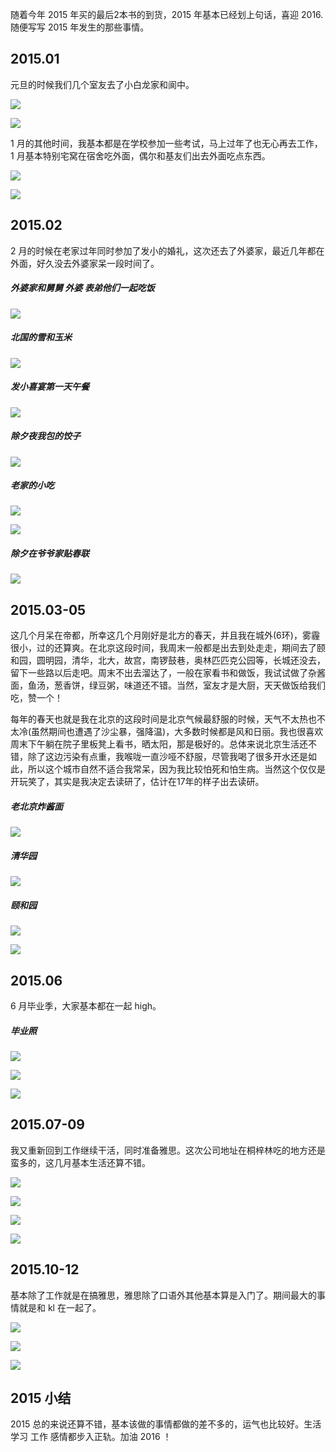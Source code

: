 随着今年 2015 年买的最后2本书的到货，2015 年基本已经划上句话，喜迎 2016.随便写写 2015 年发生的那些事情。

## 2015.01

元旦的时候我们几个室友去了小白龙家和阆中。

![](https://lh3.googleusercontent.com/kFDgi6PUS_y6aMuz6SjdI97HKBkmQGDFeMc1Bk8S_zX9Un8qNlCcjtYWoamt-psbsTTkmegjQ4HTrdKQgqzwEFDaNpbSFDty4Uwkm7uPPtwWZoEq08rpYBqM9eESovOSTd4PlASTeM7WPBqefgx8btRCy4C64USg7l-daqfUpuoK64YrGwUUJACEQK1q8GxsczWIk9tzcC8smOZcL5GGv6X85A5w6nPt_4305Qt2V6uP6Ix13TavHfIJBvNKf81xNoXdSAKjr0NgJjPe9X25ebJTqWcIlDZxd-U7NcSzBCpyaL81iv0RCdlVAYhajrq3cY1UbGhAl6UT9YwDeIpDpbwcXANwK1lw4FhfzQfmTKuVgm618jdAy91U2NwGoq5sh-jpS8we1r7kWdNZH_udL5B_Z7TIq5xMvn4ySEfWe16CA9e_zGgfL65k-9L7aZpdlCunxF9J5OODEEQsTtJkiFDf2h8aSJJItkRFpJgvVP1JvjDOWToKP_UHX7NX36BM3sY6GutelfeY4yRbDmvENc2v9haxyEP1alLQ7qk6B0SdKjk6B8SEOKHKI4yJihLPYegj=s673-no)


![](https://lh3.googleusercontent.com/8LvULhyfZdODuZS4JYdl3qTdKv_UhsyXu0BTcVEhNxS9xB9pSSpFauGlmbhhHl4hZlUiy9ZuiAI_beMwchtT2GRxVna6QrzIJj6gsa3r8FS54x6IhZuInhY-1vZQEz_SyxtYppFs_nLM_TXaWf7QpfXxNMhGf7SMP9i8VCKhGnK-ZYtE0wqsqln33KFTMZ5QFZ5iRq_ksgyGoLW4X69jMpepfBDB-gqzq_E_KmRM_vIMZ1Y8HkLdJgunqEA49wZPpA4QTc5jmMRuccPAw4bTv1ldxbh3b0icokP358peYNH1dWbxWWCS6Hciq90JXMzew6DQsDK55qRkdqUDT1e6j9em8I8yarHUtNmDbfpiSNX4HdNblqp6byXBmLk-wtyQb2z5mGMrkUvCLqQFbkf09g4g-Oe2CzZpM3IP0n4H4HPkXrEpkUEhdyebTUIfnjRxQDDX2ajQC0El3db-06DCe6VynC_Mr-D2N5IihDTp9r7BmdaF6htVBy7e6nRJD87wdfNdsYGDGd8XsEMIZU8LQEcih3wWHaFLLyyTZIJuwwr1pyrILVX39Azq_wfrU47MeCeU=w897-h673-no)


1 月的其他时间，我基本都是在学校参加一些考试，马上过年了也无心再去工作，1 月基本特别宅窝在宿舍吃外面，偶尔和基友们出去外面吃点东西。

![](https://lh3.googleusercontent.com/4OuCmCXQItV_Oy0U_IpGbRtl4C7dkPntCz89x44hDeyXFYLRdhxGydVP8BtxS6Bvj-2H4eK6_w0gSwr1T1YXjPztADFv2N-VMPjDmBquiOJZopedyr25jLSHYy-qn2rPRLGUDQosVJEoP4iZq3py7nwcEtl7rjxC_9PVgHoJKjrOeaxbkyujKUKGFnfYNMdCIEp_QW3Zr9f80e2G36ZH55CIt1wjU8pfwL1fKbgSDeSIVo0IrDSwPEYcAZdUylecyaiOcGHYaropIa1c9XIQFHpnEa4OfolLeh-ZAqtOSJ0HB-ExouI4rKcDQExrNG4sy-Mac0bLVFF1h0pqtbltdNAp9rywHp67yifHe-BorfkVFf5W4xKIBB_-Ffgve-L_VdLtUCX2eNE_ZfI2P1JlBI7MgJ8RykZIlVbZmyw3MVujzBF5BiIWJBhWj46dC7nf-BfIV4DMVa6CF7jCqmN2kUULjevOKLzoRIQlXjV0mWrKx4zhmYEA_oiix1vXNRvDSKwgYfMPerLty2rSgwYNaygrkv-nIja0iXnXcwZ2hXKRMF-3nZu6xTzhqGW_HWmrOXlz=w504-h672-no)

![](https://lh3.googleusercontent.com/ixH9MWtLLUh1NGvT9_KK7wVmV1sTcVWtV3y6A4jIaLHhiwd9FFSuKsBa4RSAzMLCnQ0RnNx8l23E-RgxGQ68i4FZqp96Rr-NS1rpHGcjZJiA9iRsCUVO99AM8ZcQ48pM82W5sIgqMHIKKhRxM_Dru5kPP4MdiTFhHDddLwu5yeour9wFqsyFlWk4NScDuSrfjzOmMs0566o5MjBUDmV-2-L7DVuqIpJqcZNCjJGylkDb9fg6Gbi7p7qWXNzC04K0sV2ZuYYUPxTwym4P2Up0s5hNT7gyGYeUwsmLLsDL1D6PBGpufM7_e85_ouymBkkOpT8FnVTl9o4wlMdfkQxhh4iQWsBxKo9BFraRmUnlceovTfyWE9Uneo04lLw4QEYJXwGSyo-rbVI3G4eDMDOB69QrC7IQY29QOseelf6R96bdeC1AF5TGGyXMGSUskOtV2BCnwfQICMBc2WpJsSu5REhWngqcssP6FCK3jP8jKC0c5_ydk5J5EeUcsKyAcLRr5gqAKYjiPEgZxfL1Vct117Wu__WbOxiRxBrgzEJA-xj0noWLEXXJC2bfRN3An2HCDsOK=w504-h672-no)


## 2015.02

2 月的时候在老家过年同时参加了发小的婚礼，这次还去了外婆家，最近几年都在外面，好久没去外婆家呆一段时间了。

##### 外婆家和舅舅 外婆 表弟他们一起吃饭
![](https://lh3.googleusercontent.com/nsGasuZZyrWZnaAFO9cLPvas7F4FzPXbAeGkBwg5YSqviK2z2L1sGlZCs0G_psEjVtYKg2Lk9bDDE1h8FaOdcbsVuSNVucnkciJoHKFv2mRVPPLlvEiiBml7UZ0v5bwOUXg0pUMNd_HBZlgeDWe1vXg-JuUm28FcCrlsuydn-iJand7sFgEUnP3xGudSvlbTqTygrjjTd5GMT6jL1xgAgCThZOGScVV1BjRPp3lYQSV_e2iWkO4yJTOdPi0FTmfe_ystqKandndHIN-aWCoOKt5TzlyVy26IQy4VBCFEkyr9mhSX0m6_4RPfmzczzkoW9sVnFXTHY_a-_CL2KTVbHqwzKBq4PKUNcYp2If71pM0EKCtfRVml1OmP-uBfzmdA7qZxPQvTZoEK8D4-acub67ZMq7udP1I1jtHJvp98Dt7cQjn2BgcBuEbJMq-28ybwajAxKMUEBbDB0T7cEydL4pocbLOSkHmXvPl9OyyePGHnDZma3p4Ra0fnkbzPnQ4JnirwQtCnMWrrnbElQmzuVmUI-clCvng1_7mnOjnpw1f4YjBwB6jr6qH64FAAwabdv1Hw=w504-h672-no)


##### 北国的雪和玉米
![](https://lh3.googleusercontent.com/D6bEoeBHyC4_c4Fu5eEj59SL49GCH4EkLf21tQq2JAQW_hAwxgrm6iWbHose4z0wlJqAVpZ_Va7jN5YSfSvXdDD3UodsFk0lpV-tA3dKWMLadU9Xw6fqtJZAwzDS3mTHytBSEzdOv2BJfbWYMPalMJKYOeC626deH7YMsZ7gHcDO1tXHF027H_j1GbE_KQ5tUg1PRdApOptr51bnjwAoKrDzz57BhQFsxFcxS8q0LUxsH8y4MXhfBitn65_7kOB0xeqZve0ILHgd7GNvaHruryF4FhkxAxhoKa3L-1mWenq9aA8v_HMVPRK4b2PwzioUC11JwDZgleOvSj_p0obP5KhBBto-ui38BmbNMOHHOGOSjeor3m3RQ_--mEWEvQ8J_Pg3q8EsCAHMDBlEQb_LWvbv-i8W28yyr2UQZ1jv02aenB3VfRSiPjMscY2ElYrLmmwrvFZ6zaPnjCkuUC75vF336kydWG-PJtcli4Zq4ueNXUjkeIH8glqb1Hub17FBXfFmOeEcPRvfMPDPMnnJ7eL4IM2C_vxcNRLFBA4ZS5YNZOzCdXvKHhZUJTtxRsz7Zkae=w897-h673-no)

##### 发小喜宴第一天午餐
![](https://lh3.googleusercontent.com/yRHipPazAuQmV5o_geQE7C2CnbbKprAsqP9nx6wp26GqqPLbNIqoHSQeqs2C22qleRb3bMY0hwn9feNgaTqWSM3h0jNYn_vCzkjze5jPHOKCwj4ctQnasXCOfsxr-F06Lbm62Ad2y063cQ0kmpKgcTh-po-VgBJ3nkKDOsF-nsbA-qP6XbMmDuXBpoPBUU_foUtSGtAtvL-xovSUlxkDpjp8cmfBeJXNBmvLuylPzAzbynIr0syCklwbCU20iZUkMTgg12X8R54QfmpeAgDN3ZwLzbgikBARfn9SMSegxUpOwc-uhwg-orSo_7McBwSfycg-6DFQSdkMgcgLgP63Vm0IMkkGN3D9ZymsDdj-EgP68p23Xri59opKYDDfA4YfdwT2wAwfymZtDqly7kMK4i_SjiN68hol_un1vVDKdWK-ldHEBqVKPtMSxDlqeKwGUJJtrOBsct2M_JS3BoDs0BsR-Dfv7cBMoqD7-fMIbUNQzsHorOLfoxEcqRP5kzMAIbmx_9Bq1Z3eWXKwvnO5aKE_W4xhDC1Xl9stLFewmCpM5kq2LMHDlgAJoz_OAXKtXkQ7=w897-h673-no)

##### 除夕夜我包的饺子
![](https://lh3.googleusercontent.com/Hr9MyDr9swh0duxBwFT3oBCmy5cLCP_ETla3uS2SEbhI7Xo5PS3RqY9Y1mGp_OsmhVTkE30IdBGZkdgqar07PGXpdVM1-54w39PiAWOc92sUvR4qJKx5Y0x4XmdOz-6FTb1YUnLi-vrIOhDhxiHwr2jZuEz-2VH4LS3xPneAVvh4gq4gSEnPqmw6pgFpmWmedpodqW_hiNGoGXLI08oWAXfXwxFkObphgCraIKBRw8n6yfE8XB55UbU-a1HOsopFS2OmnFgVvVxEtBBlCRVeFnDB5_7nfvQtTyqx3hFBHQXZ13rLpM__uwUd5DgN9sfnwpC6iW4Pf_XvuySQF5zW3UE_AHU06y6KJAZMh49jmdvWvMpywPH-5DOl3Hh7x_9DXOyaOvhsVOFGWi46K4Jog5Xb0mn0CBAGt5qqoRpQAQbQlaK1Qg8w3eCRAt8HorL8VrjyYhzPQA0czcRdY3sKFPDmCnC0Rru79ns5Unfje1xMeXQtvc8nizl5RJcePp6HGOJEw_JwlwUaPaBAGc7r_4FqyGE4OjG_Fk45JZ_TQL1JgNAub53J_58eTfOvtigQgusb=w504-h672-no)

##### 老家的小吃
![](https://lh3.googleusercontent.com/2JCN57yGEeIx3S0p9MNmFKZ4he8aZUZB2kgFgwZCDudnZlSv_rfPeigyn3Xn6xSRAdlfjVFgNk8uYe85FMpFzqkth43ki03pL8azhP3wbdopjP5nxFscXcSpkN_iQ4eawKroVlklTGdLxySFeKKyfGMR47a7DlPrrWh3lxpAaZInvBlONQJ3cdgubEyGk55LFty_TpEEVnd3FhPu6smpAc47igvPzED6TEsl7EzI1WDAz9FwagjduMPEWlWs2gvCR3MDgs5F5WvnTdF8jjKCA5m2vI3833naUvuwSiJx_-avtLdfhLIhBdGMxrcFoegcCz2udFaGIiS0IRSgJk4Tiuv6upzPZHvkFIReFQWKnpHUFFoCuwfu7xs5W9-OngvJDC6JdzLHOZBNIikDz4aB1XHGP7KJKccO7-G77jfTtKMPy6oCOuF2kT8LGGAQc9JtoW8EWX5e5PRJIpqISenmibMcu2zdBpp7iuZLj7SZYR9dI_mxk8NRWqIjHrIxx-BA8-ZE1BgHeTyNLfneOTJ71v3tV4GcphHFSfLl4zBuJ6qNbftYXrvLRqUL7ADiJHY1_h2O=w504-h672-no)

![](https://lh3.googleusercontent.com/5jtACzf-D4iPw6cxTkxQJkBY8pkTyZ14Kz9uS_U1YnClqkYsNPtj_KhqLt9oDbwfJXpX93beV9Y2fFj80JO2hkV5VFJk1fEXK0Ap2U9AgZdvOuUsn4nqWmBxhx_9EeZ_uoJEg_io3_5MDDBrxBc04FlOZMi2SPTDxGKQscIXM8SZqMUtSoKKCSybi7odObX9Y36B_XAV8Pq93iBEln2FncjLS3GzdPduAbxGqzVXrhaZKyZ61qg-ozOHGKbPooojf17V0GymBekwfWnEb8X056Il0t_UukfXDk53K6vYV_2obzrqWO8YblxGm8PIrd1-SN2ZTm6wsvzfkq78PFrwfsITYouh2BUDWBRlRp41nb824Fp3XK3VhRxUuc8xTJ2YEOFR__jmAhaOFKZXiMdADlWuztBnhUNpRmkkMyotalGbcp00XBxv2BuK0IJwNCNE8UmbnEmxJ2hpvz0npEWCmTMOxOf295o4PnRn1WYFCrd4rVgL2IzZZuB1rmH3dqBoN8Kmsr7yJpi_ceMwDKZyOMhoYhr1lwC962kfSOIfyoOt4BPB28fVFg0BO2GOOebKCu2z=w504-h672-no)

##### 除夕在爷爷家贴春联
![](https://lh3.googleusercontent.com/8bo7dMBoZ3B-9AS03-EdFNuhEEF5DiBWv6hZqG_a2nEDkcxwVBng4ETRHXyG5yOXAL7XRgr-LOHQ4mDgCnHxGkLE1Wz0tp_LTbgbokxc_ZPPYsMSTrnsEyuSkv4k55AkSmA-tglWlbuQX2Xgx4h-EONkOiHcpxBYpPb5_B-FGt0-FK2rqp66DPzkxycntVKhheByk0C2pGPEUfo3ZUHdfgYemyfQXP82o-ng6eSPwR7Ccr0efWBkVHNRIhBxNaT6OByv6XFt4mQfzS0teKebT5PmzpFFpTmoAdEXujl3oLbfkYxH9ZaovoreMusMRMgmaD3pTuojlS01WaMNkza0mouwcMJo1B5RL5Hd5tIU45zoCyGvVvsc2SwatifWU4yKszdv2wJ5YZd0iFYdxMOB-CMhqyAHST61AmJ_IZTw8fn_6ABY0Nly2uwMGrcziAH6N-cGsG3TF6YQiLP6XMkroY4FvMHHr54bzIgYYGt8T6WVi1TZEe7oI6dguzzv3wt3aXJ_Ef_IUebbGQHr8Enme6gnI7py3GpBrqq1e-WcSWFIMsELbEv4CraRZTYh3ZML5xXJ=w897-h673-no)

## 2015.03-05

这几个月呆在帝都，所幸这几个月刚好是北方的春天，并且我在城外(6环)，雾霾很小，过的还算爽。在北京这段时间，我周末一般都是出去到处走走，期间去了颐和园，圆明园，清华，北大，故宫，南锣鼓巷，奥林匹匹克公园等，长城还没去，留下一些路以后走吧。周末不出去溜达了，一般在家看书和做饭，我试试做了杂酱面，鱼汤，葱香饼，绿豆粥，味道还不错。当然，室友才是大厨，天天做饭给我们吃，赞一个！

每年的春天也就是我在北京的这段时间是北京气候最舒服的时候，天气不太热也不太冷(虽然期间也遭遇了沙尘暴，强降温)，大多数时候都是风和日丽。我也很喜欢周末下午躺在院子里板凳上看书，晒太阳，那是极好的。总体来说北京生活还不错，除了这边污染有点重，我喉咙一直沙哑不舒服，尽管我喝了很多开水还是如此，所以这个城市自然不适合我常呆，因为我比较怕死和怕生病。当然这个仅仅是开玩笑了，其实是我决定去读研了，估计在17年的样子出去读研。

##### 老北京炸酱面

![](https://lh3.googleusercontent.com/zAplSVgeKeeo8PudbC3VcSwvgrP9_xXKqDDXfpjLgTgXtNa7heq_YHgWVr-KaY2b63F5cukM1gf4GbSEW1Jx7G1aeZ5koi1op3IGf1hB0wF7HJoWTe0xXSwXb_Jw1ZYOJ6Q8vwVjKBC2ryLvnni4JtwuGMcp625TjeeivPg7-IjuvDiuySB5c2VWNbu_HQMbqIXJszXjAfoODqMz37YJh_e7BqP7JxXfO70fleJuqCwUxALK69n1yI3_-z0ccL-U6fPugJ89gFxdfxGVucTWAK6wH_hTLAWTyAP3BZ64hwc3MFACw09QmoLfcXNU-rBozoTZVw__9CY3ylwkjlK-5rdewgGNzA5jkJ4f8YNr8rMsLrXu26lV8YTLg55PfWoOB9lq7VL0LhcAhOsJ78PPNYrDG0VQbF1bvp2DNVIwJvN-xbHBqVBfj2QpC7Z-J93RfqoEsWr1_1zzLqcji4Zm_LYlq8fGyxs60iPHHJokSB7X5J5vrU7UTFhOfmkIKACl4ADzTKd-TRmdz69GzFnQE2Dmk64XBG0KFHZ2nIpPTmMg23vj4T-OVJ9vfW5PmmXzbrWu=w897-h673-no)

##### 清华园
 
![](https://lh3.googleusercontent.com/qO3H3i6TVK5S2oaoXGR8OCvRj8_7BGc0iIR3-blrr5BdKftDaX-cGzDSPWwPTaqUhsoLBH1J5c-DU-uqhwauHupsdsZMjFDiEH8gK9OiqlrtGTahyNlv7l9RqcipPM01RM9nWp6tkuWRBkyE5VQ-nl9osB8KMgT0qU9ueeQxAfcbqJXQCj7EAIeGlxSvAIMHIOI2Xn6oBYhxVyQ-sQTlYCC9frDdk2Vh14_GJKDiUdqsq_vU4OgvyKCJ8UVttcjo0FpCssiDmALcMB7wNs7AIVywNFfZ94_NBLen2NBDWm52AebMOXBdBWVY8I2fbOyC26bfk2_S1t_zBYJ9ttpwcCvjEE258OklASh1gnDXQRL997OzaTcmsKAjEW5x8pIGgd9VwL1v5Fw8bB0GdOL5cBFXRKRgChF0HNESrfJPD5MUZJFAC09Rl8s0uuozd4XOdwjrKSWllc_CDhR7-cwn6Hx5bZvC7mPhLeQhAGFO3SBSYmqpNftHY7-MnxVXTw_5M4SU68hLw0GwJE8SXKd4F8sTPQJK7Fz28IYLXzFJUbZK8IeKZ5q0SlMn8K14lNcFyxzN=w897-h673-no)

##### 颐和园

![](https://lh3.googleusercontent.com/zK_vDCOAACytBwVxA9fWo6pvOENCIgCUPWu5fPqnw3VallohVKqm1FAGlZBa9N75b8YhR-xKLe8UG5cfe3iIZ8GxAiJYOk00rJsqgyvVeSYHBub6dFRVtL8ZYzBiRmO_Nxb1rIT6ZtUVxnhhzC62mPbCudlMUo0Ircafbaj1tlvYCl7vy6nsDVKb4aQHlEcAael66bfonWqRoauuryP0ibatIU0OEZtBK6nIbJgRZ2GYHGgTLxvN5-zLydopbYR2aEZISOp62bYWjVXWJU8qjMQSG1d4RJC4G3Fe31WAj2M25U5Taeqo8nXV_PC1iqhpanZIf9vHDkQSuXbukP8Xxq6vCtkO0KPaTCXzIcfCh660ukE113Q8EyXVw7yu-AawAjsmIBNiqusuTL-yLWTqZAZZskp7S7lXYk4w4LTTyPiwZyRq3lO0QiiSnFxAOM8GAX4fXzvtDIKt-nbjgDu-FGA4qmf4k10VQ7VLFu1J3KvRNkZDJLn_LgaNvVKDkaVMwkjDmKpYJr-P96zR89vaJfE8PYLUpZjYIuyVyfahld9xpkra9VHYMrFirMJVjkFnlXAj=w897-h673-no)

![](https://lh3.googleusercontent.com/ChPHCXFboyxBPocB-TniFZ9XG8udYLqL9alHZGEEH7qYELQRZ1V7wZwZIH7DdSjpsaElDnpOJYM9SjixOfHvj_Pw11uOiRB9gcBKB0YSgsP1Xoifro2Hr1KNd4_4ymvMiTlWYlq0h9L1jjTI17XLc2CpEM7Jv8VE8yAYgR43nxRzYykPkqE1VBYwEicV2yKkI1JCj8Eg8tbH-TwjHI0ZBSwWjl4EZmGb3ypv-8a1T_HwGs3mo_SQTBBcWTLZsx0WbsMh5Fnctl2vvbxLJq1-rqEf5UzI3b0LwlXnH_n2wylvA3NAPBl_XqHQReffP6IWK2uMshRZjyBjoMEsRJtl6TOxPMRnmRLE3D9Ogp6SrSaooXyowho4alH3LLmDtw_xZgs8r0XR-J0nkciCJrKhiGDm0l4Sz0FPHP2JrUjJKehcdyi2G3ZRxe94QMSczUWSqtPJ1Pakki1JXy-x7F40zQwM2aGRQT3LjIHRFLDT3lh3walHyJEw1zmomHsPOa3mLGOYxu8Dy21YgvZR02Kk6sjXWRnQfjUtW8Cs0U-DhyDU8QJi9FEQP7DzzmGyHY-hlvP0=w897-h673-no)

## 2015.06

6 月毕业季，大家基本都在一起 high。

##### 毕业照

![](https://lh3.googleusercontent.com/95U6JlwkHZS1-vLT2myb6Bs11mUS0KSlpGsSGajNlpR2YrVkLKEtEkzjkWwjVOFc8rhsdehvMgHejduCQbsRTZ2_kWgR5kRoVVI48i6tZng9Ai7Is0loo7kOzD01a-i_noV98tr15tITA2bF-Zbi-nXWJk2hCZGWOlP8lkN_nAaQPH9wRszmwg2I3UrvSoGGxNrf695peLmf1gBZLj_Lh1qdFfZDWMpUoLIvNz7FjObraK3bX6ZF-B7DTqzEPd1B6XkbHnZrNRZb1-u-9Nn4zzgDmHUK_dLTE6Nshs2cjfdwZz26sGnExizgek8NS72jZcAvw8Sj3migxw3bfO1xTavGtamPctSETJtT47knDkdYrh30V2rKTzbVmaJ73Q4lJBVSMNeqSsSP0RJGrDHtW1vu03pGB9kFnv5PYDxyiftDSQ78mAmS5U3dGwf7ptf8n1JyrO8shtVxfNcM9SyhypSj8RWd8tYVhsj4KGueOg_4sFvE75g6odPK7kvEjVr9lCMl85-loZsJIwq5zAAsSOfn_WkBucJcPg0ct1cx9XP0KxErH4BEoUswaaMrGU0y-fw1=w1008-h672-no)

![](https://lh3.googleusercontent.com/Zvc-rRDoIw3qkfLA7IZJ9dzp76IO3-CDTQxRhg8-HWs5P7_NJhnuG6s2MdRtUoFhW-Ll49dqWKp7MceQUXxu81Vjoe9wGbac057Xda7glcKyKHA0cU2Cjj5yu7tgIUUfjpNCKUfCLFraw1Vk-JGvEp8lEZyAg_7t_L7I02ymTULtjKQn-xnptaLz11LjYynMDx28KNa6d314XPmI8CBT5Nu5hr3-yts2Ydoh6jsLNKJ6SclVB9kwQkyjRRohJn_NaFpc11Tkx096Uj09JrRZvH7zV2W_VEj4fIzMQZtV8kY2BGSqasD721ip5IhyvVbMaB6ulR-YYn3g4Yvgj1bTaKrFHFDjn8snoQf8flE0_A-BXL3NitF-R9w_wDeDJgJ94zzDqkjyhv75-0bfZ_zw4NuFWlxtUHCmB8BC1NgB5AawMAs4ITUelP1WohxcyPNoh7QJWw_aRzzHevQJvFwXrpffq_WrMDUonViFfjjKbm-R5oYmnTeU7KcaL1J0oLcsKm7Qg7m8-BFrmxNjRBP2mxerwzFjZMikBiM93JhCEmqI1ez1vC211oxxlcWRjvsaNHps=w1008-h672-no)

![](https://lh3.googleusercontent.com/JQ2W0GNRLIGwI_zydUQ_149sLnKq9-RzxAOBTuS9po3zsXMt6P7SjbyDROIn_4fBtz1oiP9Vyid3MVu2BH68Mw_iYs-yZpcHGznnz6Ipnz41YLDAEhi-GxbMVL3vB6KSRYOnljt45_GTu8O5P2GrS3-LNHj4AJWtI6ShbKm10BkViOjt6qhSqmq-S29Bq5atveVLnrEKKqQgCBFBvOczKiMHkqSFpdBndKh_wiCRZew48_xrRxE01db4ROcO5QWfPdiU-JyVKWd1IaMVXXJVOK-4ThRGa1d807lRXC8Sf7MjjsPardNJVh5wIyLIcUjNjrcYCYx4IU2zDBM0ub14vRrxt435s6WjKvjdGm9O-2v-AauaZqG1NKsWGaYEwBpQCsDJNBOrax0dFshlbeKOrFJKf0IrqQqIRZI3IFiLklH-DaUpjPyatvmSl_0PWmzDkxY3D6bR3IO3upxIVfC2I8cFSxMQhtWo02wsO-7nM3gpe7VYsdqyb0Bi0oT2IoR60bLSOjcY1I-qWpReO8nS5maaNa99eoCxQ1D2On2R3TNyKsyu_3O52IHS9vJg0EYvQjdf=w1008-h672-no)

## 2015.07-09

我又重新回到工作继续干活，同时准备雅思。这次公司地址在桐梓林吃的地方还是蛮多的，这几月基本生活还算不错。

![](https://lh3.googleusercontent.com/cDlfHVtyC6oOsHzRHG2Jr3ioK8dRhXmHjkKOxrOoho3BxhOI13jsyI1tMJDp4L_-8hglBbmjCEKSBPp_pDKVe_zZTemrDkDBBntYoTDHcXDGyP5FZSJL-aQs2kXBuMAkqFpSEUHItxyiml0719cyNFlMPBeKsMBsxx-xaVKPnPrlQuLbzZP36AFd43T1u6DYfSSfkR3ZgwWkysK2KeauP1D8289eX_3ndtvLUr0mL1RLVPlmA1bNCBAJtwoLMqLe4WKY0fWc4QsX_HYf2C9g1AtVAvqeW0V07u8haQe67YRLuthl7JRoh1CWazIhovQVv2I9o__UKstR8Xqpge0pt3KzdRdeAIQbuEGeUtsRqZPo6SMsSGT_WXZeY80u2pjyJOUZJhN6PdYSDjzCWx4IyKEMCZ22PeUVdOkF1-PdZrsMgWdiN74Drw48z3Ryti6ncWqkEvk2HKQm-JFuym7oM9_iyVxVHOZqxrgwCKv3AgkpeDUhkT411a8oxjEfeqRE2UAwPkIkaRTew50cADebDUG5PMTKiIXiY3BWK4NBnmBzBEHwnwvfsQvksHwg6kx3N2Vn=w504-h672-no)

![](https://lh3.googleusercontent.com/QfkigNr_Oj2q4CR-UznGfdzx_n7MiyF6QILX5qNpST2r9iPGcN1gOl1H6AJC8MybuQmezI1G79A6mJWE7fiE85G85bUTpo_F5shaUrbCa7lHOTFDBdhKgP-zQfjg7RkX2jIn82ntdWTdY7I292amvyfJ-X9R5f_5ryJtrp8ANSJeVbpKb7Imc-khXS3tGyino0YHS60fmUaCk4hF19Z_jXijT_GDcVk4PNUoS3dfBwZMbHjeqwMciuY_Nekmp6_qzhF_Ld36hx6WxliZr7AsXMOLQJ43IV6IKEeoCTm0qPsxX2t3HF2h6gL0ONQaUlfIbK2dwKt0kkMgFEqZZd6t_A-agaArbPRhM0V0AJlMWv0rxt4XrfCdXfsl3Cv9i9ftQhBSjt11HPe6LXO1m5hzD_MIR7_Xa4_S0_ZKRuevL6O_Avj83eo-fDpX6YLmmwoAw1bswmcK4jpQTEp0JejJLfiL5sHLLT9HOVR0KfudxPi2fpiWqOPEeUNqmooFMrGu8ygPsKspGp043pXuGn_cLfqpgtPzuS2Ts7DCYxCeB7MIT1JxT0Zfz6ZYuQYcrJZ5LLq8=w897-h673-no)

![](https://lh3.googleusercontent.com/4bLGYuY_tcVUvEqjS2SQlsFPhmYVD4NwEP4U_N9_vUe3lJ7sBJd5ljRvpovXQnidSdUHjQEDQhg5lOb09z_00ZSql62P2osuUpPElNiV9AF9APtLV8Ejfl0Ilhwucgn5dCw5DzCZ_dLrzpnxisju4o-Oj_lIlv-AFU0CxN-ln_dzkUqlA12VEGhBnLbmPdov259EjYu5IXfe9HdPiIbwl5nQWWbhWgyJY0Ydx2Mk12B_q2K8e5v75USthiUJN8Xd21DHP611DUcPXO7MBs3UkxjbFQifQGStONHrcoFUYlMqqGVrF7HPJQmEkRpEcT6Wq3Qdqm10XNgYsp8Lrmn3_8Xy2qKpkbL7vNX-65zCp9nNe5ES3k-whtqQrFDnpsexIrdsAWWvQQoBC2LRXgt-g3m2mj6nMmWFzjbocC2AiUXAg7RuOTxzY4gDVt26LmF-duSfv3-dkkEdR6TAhN-Hkg1eJx2GeARJIQ3i87xy8Hv8TiCJcGtkyT_PyykU3-iyb9hO-1XB196_n1qft6QD9Q9kskCmDrMWGfu9YCaH1jst-EAqjsI6tsJW_3TJ9h5xyaep=w897-h673-no)

![](https://lh3.googleusercontent.com/1KARscAZOQfpVhT_N8bj8ugeP9FqqTSOxlbbnZnE-nsz46O95NjAF9lrZZrhehFDifa3oj4wxq2HfWPJpcVX0yYPIm_lxyfIr6slh3pbNCcMc2Nx_yXQQgp0BP1BWTUsz88PNFO9Kc7uPXTI88oCThPe9GeADpTBvoKKqkUzOfVnScoDcUbZ-FvAEdttjy2r7Yc6Ylt_bmQaz9evDthCUCYdAvefYg6dHPY1FDC0zmUQQFsSvlRNPoXkw7HATMOpLb_GNOYBjnAti923q3KZ41ckvwsAH23WVyAKz2YdWQLgOdgFR1DfF5ejvzQELT32jdgRFgj0zkzCCueS0CWxIcsGymCHhLTLu66p_Nv_Kj-MX0-uoDaKyXXS0E5ZuV6meHZ-io1evJbXotIm73JonHO_jw8ivZAVS8q6CSTAkFpP-l1fMz5hnsMDZbR9k5iA9UIA6NV0ugax26eAm3-zspkO_hsLRy2QickjmqU3SrxwbdvAaytPpbBZrXQgvT9hFTtxLXG591hC6vxsIAl8VVMYrRfOuGWja4dxfM59A7YH49IhUPZtUKu38tQxOHEO-Xz4=w897-h673-no)


## 2015.10-12

基本除了工作就是在搞雅思，雅思除了口语外其他基本算是入门了。期间最大的事情就是和 kl 在一起了。

![](https://lh3.googleusercontent.com/RyaiWeW0GK5UfemS2DSzp725LpxEezeSEVmkw8CE1sOZFBt-4HOQGT5oie8TAVofnrgNy8jWTbAgkw6fP5mZL3PQdFYYI8Rgkj_rbwVikWoellUDD8Byzxe8L2OCzlYWptUHxSyU30D-RIsEG6iiW8FeWVe78D14rvTUxA8FBTwGjH67eWtJog5eyRge4I0Jd--VLP1o3wBNWF-saMhsiGHDro7mJUSHPXpjAPTTgQ93Foeq0T5hxhZ4Y5tZgaUfhnKzGwqTPD7JbUmCfiHRkfpGMAyQivFlW1QeReSLEJYyi-GTNELmhuoVjg5p-_b1Hx4-GWjEVojbxSWs72_4SfhKjn-YwfCc3onXCXMfHJaJCSkuQHbh5p9xsTyxVBV5i2BzuYtqPlYUbceB5oBr9Cz9FK_SpbMu09RF0lqGSk8m0jZj3ZlBHMRb-oD5eDkRf4NxhzVjD7CHOVKZQl57cDGy9C1wYelz7uJHoD2SGHf7vmufBvhrNKbT_KY7nb27BvI80MyJNjAXL_khEf8-GIstJ-BFbFDr04rc549o8OxyCXWjojvZaYC6g29n_WK8-OJN=w897-h673-no)

![](https://lh3.googleusercontent.com/mvCU46M5kQAMcfNZiWLYKV2K8ALAXGM5wuVtb4jBlYxkNcOEmkbCO3h4sIgYuYiyxbMgyMqgleEuC31_rhXq8OVSyRvsY-PDMXp1cv06ZyIWmIFCGa9yGzOCRYyT5Xq5QFptoIiKn4kTmzfLrsQCGPIp1y4OwtGFQ9HCy-MWQ7RRZt-8KBLGigR_rf0H4SVTZKXLwu02IYNDEkSxEL0MxydrGTAg-PEeaCb5qyLW9E2CKuxkNAJFIJeKk8hkcDMvR5dH7TYnw-1o-PuWlgIZvBldXLG6pccfVSbvw_ygfEhLRyxi8bV0i8WFIGKuEfh0RSluaGGWZP6MR9ltl-ban0vX7BKXl9gmbpYhbwl-ZWv28bls-Ve4ocbUvAHTurdt77GPpkSBirBk64rxWYKrDK00IYomtfigsOhyTvrEparQMZm2wQJ4ceDtAgESVW6aocK4-rdNajSigZe2qASKWkMJryIaMEYwdmIOylpL0xQitttT-iYDarplK33OlkcLD5PDGOZcRpy6REN_nyOvqX0x69bTzIdDNxld_xFu4pZOHqHdDZuiw3i9nljoNSF7Er5M=w896-h672-no)

![](https://lh3.googleusercontent.com/aiNTx4TSLRv19JtX9X1ht6GAtQVy7yXO37B7XqEUoJOs6nDEM6iewLppgDOksatCm-iyocJbiLwrPZSduzqEGlDooUI6_nrd6Acmj6ZAX6iaQPO60XvFWUdgsr9e4KK3_N-ypHTOvOtN3K1TqyczwNjkt_OMkvIuN0AaXHV1nfkNR3iyz-D4fky0XQZvtZNlRuXn21E-92h9bXhtmX9sFK9UNO17um64b8M_JFXpLB_aoZDPUyFFnu9W7yinRp3_my0DoPO-XuwT0TQCkN45yxKE4XDtzYtQ_hVEG5h9ZgVZscC11htT3QyW0BSnNIt5VmUiEAEF0F1GY8zEqlo6iSUH3JD4CnMQzUEA1MlkfY6QQAVlWhNqiVBKrxvaYqCZKkUlTrzyEaBEGQq9Nwb5RxMm4S66Xf7ujcWl4qd69Heqx8Z5tvhI_8MCb782BdOT6HZBMGxNWvb7TcgZuHNYL-SC8Xq9HJaUJyUIGhwW7nEEm5FHSApnv2AI6cc_Br3ax1jefSADcfiyXYpyvHiAk5BhVZZfkMkcvQk2AO9xk_h4WtQUGDhEY-m674tkUF9E6KgU=w897-h673-no)

## 2015 小结

2015 总的来说还算不错，基本该做的事情都做的差不多的，运气也比较好。生活 学习 工作 感情都步入正轨。加油 2016 ！